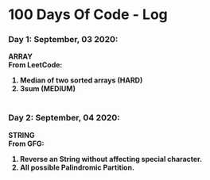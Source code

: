 # 100 Days Of Code - Log

### Day 1: September, 03 2020:
<b> ARRAY <b><br>
  From LeetCode:
1) Median of two sorted arrays (HARD) <br>
2) 3sum (MEDIUM)
<br><br>

### Day 2: September, 04 2020:
  <b> STRING <b> <br>
    From GFG:
1) Reverse an String without affecting special character.
2) All possible Palindromic Partition.
